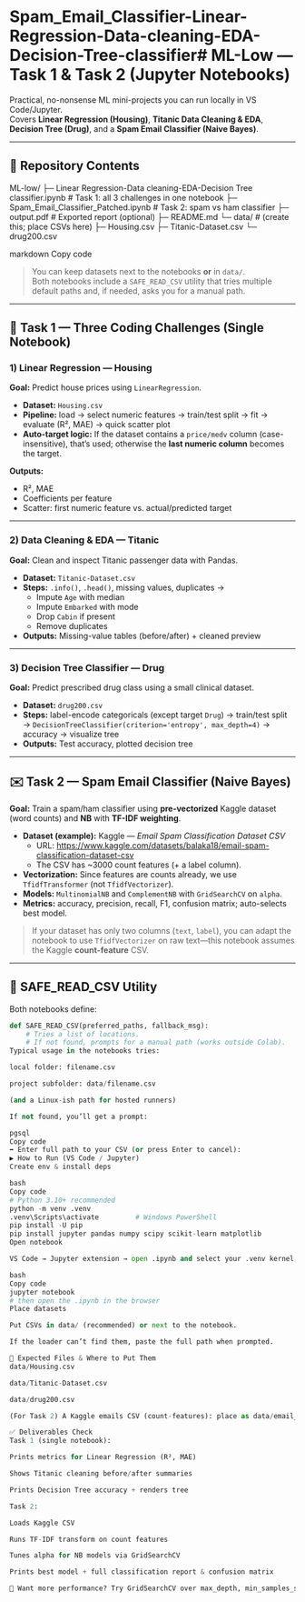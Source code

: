 # Spam_Email_Classifier-Linear-Regression-Data-cleaning-EDA-Decision-Tree-classifier# ML-Low — Task 1 & Task 2 (Jupyter Notebooks)

Practical, no-nonsense ML mini-projects you can run locally in VS Code/Jupyter.  
Covers **Linear Regression (Housing)**, **Titanic Data Cleaning & EDA**, **Decision Tree (Drug)**, and a **Spam Email Classifier (Naive Bayes)**.

---

## 📁 Repository Contents

ML-low/
├─ Linear Regression-Data cleaning-EDA-Decision Tree classifier.ipynb # Task 1: all 3 challenges in one notebook
├─ Spam_Email_Classifier_Patched.ipynb # Task 2: spam vs ham classifier
├─ output.pdf # Exported report (optional)
├─ README.md
└─ data/ # (create this; place CSVs here)
├─ Housing.csv
├─ Titanic-Dataset.csv
└─ drug200.csv

markdown
Copy code

> You can keep datasets next to the notebooks **or** in `data/`.  
> Both notebooks include a `SAFE_READ_CSV` utility that tries multiple default paths and, if needed, asks you for a manual path.

---

## 🧪 Task 1 — Three Coding Challenges (Single Notebook)

### 1) Linear Regression — Housing
**Goal:** Predict house prices using `LinearRegression`.

- **Dataset:** `Housing.csv`  
- **Pipeline:** load → select numeric features → train/test split → fit → evaluate (R², MAE) → quick scatter plot  
- **Auto-target logic:** If the dataset contains a `price/medv` column (case-insensitive), that’s used; otherwise the **last numeric column** becomes the target.

**Outputs:**
- R², MAE
- Coefficients per feature
- Scatter: first numeric feature vs. actual/predicted target

---

### 2) Data Cleaning & EDA — Titanic
**Goal:** Clean and inspect Titanic passenger data with Pandas.

- **Dataset:** `Titanic-Dataset.csv`  
- **Steps:** `.info()`, `.head()`, missing values, duplicates →  
  - Impute `Age` with median  
  - Impute `Embarked` with mode  
  - Drop `Cabin` if present  
  - Remove duplicates  
- **Outputs:** Missing-value tables (before/after) + cleaned preview

---

### 3) Decision Tree Classifier — Drug
**Goal:** Predict prescribed drug class using a small clinical dataset.

- **Dataset:** `drug200.csv`  
- **Steps:** label-encode categoricals (except target `Drug`) → train/test split → `DecisionTreeClassifier(criterion='entropy', max_depth=4)` → accuracy → visualize tree  
- **Outputs:** Test accuracy, plotted decision tree

---

## ✉️ Task 2 — Spam Email Classifier (Naive Bayes)

**Goal:** Train a spam/ham classifier using **pre-vectorized** Kaggle dataset (word counts) and **NB** with **TF-IDF weighting**.

- **Dataset (example):** Kaggle — *Email Spam Classification Dataset CSV*  
  - URL: https://www.kaggle.com/datasets/balaka18/email-spam-classification-dataset-csv  
  - The CSV has ~3000 count features (+ a label column).  
- **Vectorization:** Since features are counts already, we use `TfidfTransformer` (not `TfidfVectorizer`).
- **Models:** `MultinomialNB` and `ComplementNB` with `GridSearchCV` on `alpha`.
- **Metrics:** accuracy, precision, recall, F1, confusion matrix; auto-selects best model.

> If your dataset has only two columns (`text`, `label`), you can adapt the notebook to use `TfidfVectorizer` on raw text—this notebook assumes the Kaggle **count-feature** CSV.

---

## 🧰 SAFE_READ_CSV Utility

Both notebooks define:

```python
def SAFE_READ_CSV(preferred_paths, fallback_msg):
    # Tries a list of locations.
    # If not found, prompts for a manual path (works outside Colab).
Typical usage in the notebooks tries:

local folder: filename.csv

project subfolder: data/filename.csv

(and a Linux-ish path for hosted runners)

If not found, you’ll get a prompt:

pgsql
Copy code
➡ Enter full path to your CSV (or press Enter to cancel):
▶️ How to Run (VS Code / Jupyter)
Create env & install deps

bash
Copy code
# Python 3.10+ recommended
python -m venv .venv
.venv\Scripts\activate         # Windows PowerShell
pip install -U pip
pip install jupyter pandas numpy scipy scikit-learn matplotlib
Open notebook

VS Code → Jupyter extension → open .ipynb and select your .venv kernel, or

bash
Copy code
jupyter notebook
# then open the .ipynb in the browser
Place datasets

Put CSVs in data/ (recommended) or next to the notebook.

If the loader can’t find them, paste the full path when prompted.

📝 Expected Files & Where to Put Them
data/Housing.csv

data/Titanic-Dataset.csv

data/drug200.csv

(For Task 2) A Kaggle emails CSV (count-features): place as data/email_spam.csv (or provide path when prompted)

✅ Deliverables Check
Task 1 (single notebook):

Prints metrics for Linear Regression (R², MAE)

Shows Titanic cleaning before/after summaries

Prints Decision Tree accuracy + renders tree

Task 2:

Loads Kaggle CSV

Runs TF-IDF transform on count features

Tunes alpha for NB models via GridSearchCV

Prints best model + full classification report & confusion matrix

🧪 Want more performance? Try GridSearchCV over max_depth, min_samples_split, min_samples_leaf.
